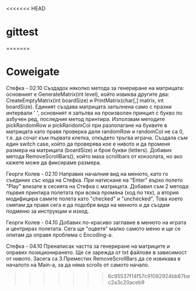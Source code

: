 <<<<<<< HEAD
# gittest
=======
# Coweigate
Стефка - 02.10
Създадох няколко метода за генериране на матрицата: основният е GenerateMatrix(int level), който извиква другите два: 
CreateEmptyMatrix(int boardSize) и PrintMatrix(char[,] matrix, int boardSize). 
Единият създава матрицата запълнена само с празни интервали ' ', основният я запълва на произволен принцип 
с букво по азбучен ред, последния метод принтира. 
Използвам методите pickRandomRow и pickRandomCol при разполагане на буквите в матрицата като правя проверка дали randomRow и 
randomCol не са 0, т.е. да сочат към първата клетка, откъдето тръгва играча.
Създала съм един switch case, който да проверява кое е нивото и да променя размера на матрицата (boardSize) и броя букви (letters).
Добавих метода RemoveScrollBars(), който маха scrollbars от конзолата, но ако кажете може да фиксираме размера.

Георги Колев - 02.10
Направих началния вид на менюто, като го съединих със кода на Стефка. При натискане на "Enter" върхо полето "Play" влизате в сесията на Стефка с матрицата. 
Добавил съм 2 метода: първия принтира полетата при всяка промяна (ход по тях), а втория модифицира самите полета като "checked" и "unchecked". 
Това което смятам да правя сега е да подобря вида на менюто и да създам подменю за инструкции и изход.

Георги Колев - 04.10
Добавих по-красиво заглавие в менюто на играта и центрирах полетата. Сега ще "оцветя" малко самото меню и ще се опитам да оправя проблема с Encoding-а.

Стефка - 04.10
Пренаписах частта за генериране на матриците и оправих позиционирането. Ще се зарежда от txt файлове в зависимост от нивото. Засега са 3.Преместих RemoveScrollBars да се извикава в началото на Main-a, за да няма scrolls от самото начало.




>>>>>>> 6c95537f14f57c91082924bb67bec2a3c20aceb9

